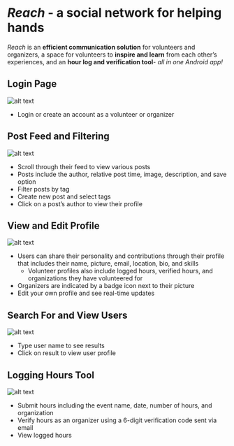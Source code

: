 # *Reach* - a social network for helping hands
 *Reach* is an **efficient communication solution** for volunteers and organizers, a space for volunteers to **inspire and learn** from each other’s experiences, and an **hour log and verification tool**- *all in one Android app!*

## Login Page
![alt text](https://github.com/hyma200/VirtualVolunteer/blob/main/util/reach_login.gif=270x570.15)
- Login or create an account as a volunteer or organizer

## Post Feed and Filtering
![alt text](https://github.com/hyma200/VirtualVolunteer/blob/main/util/reach_home.gif=270x570.15)
- Scroll through their feed to view various posts
- Posts include the author, relative post time, image, description, and save option
- Filter posts by tag
- Create new post and select tags
- Click on a post’s author to view their profile

## View and Edit Profile
![alt text](https://github.com/hyma200/VirtualVolunteer/blob/main/util/reach_profile.gif=270x570.15)
- Users can share their personality and contributions through their profile that includes their name, picture, email, location, bio, and skills
    - Volunteer profiles also include logged hours, verified hours, and organizations they have volunteered for
- Organizers are indicated by a badge icon next to their picture
- Edit your own profile and see real-time updates

## Search For and View Users
![alt text](https://github.com/hyma200/VirtualVolunteer/blob/main/util/reach_search.gif=270x570.15)
- Type user name to see results
- Click on result to view user profile

## Logging Hours Tool
![alt text](https://github.com/hyma200/VirtualVolunteer/blob/main/util/reach_log.gif=270x570.15)
- Submit hours including the event name, date, number of hours, and organization
- Verify hours as an organizer using a 6-digit verification code sent via email
- View logged hours

